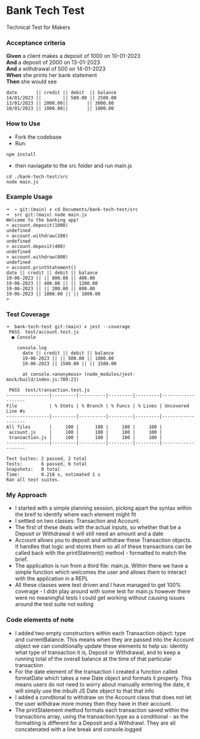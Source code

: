 # Bank Tech Test

Technical Test for Makers

### Acceptance criteria

**Given** a client makes a deposit of 1000 on 10-01-2023  
**And** a deposit of 2000 on 13-01-2023  
**And** a withdrawal of 500 on 14-01-2023  
**When** she prints her bank statement  
**Then** she would see

```
date       || credit || debit  || balance
14/01/2023 ||        || 500.00 || 2500.00
13/01/2023 || 2000.00||       || 3000.00
10/01/2023 || 1000.00||       || 1000.00
```

### How to Use

- Fork the codebase
- Run:
```
npm install

```

- then naviagate to the src folder and run main.js
```
cd ./bank-tech-test/src
node main.js

```

### Example Usage

```
➜  ~ git:(main) ✗ cd Documents/bank-tech-test/src
➜  src git:(main) node main.js
Welcome to the banking app!
> account.deposit(1000)
undefined
> account.withdraw(200)
undefined
> account.deposit(400)
undefined
> account.withdraw(800)
undefined
> account.printStatement()
date || credit || debit || balance
19-06-2023 || || 800.00 || 400.00
19-06-2023 || 400.00 || || 1200.00
19-06-2023 || || 200.00 || 800.00
19-06-2023 || 1000.00 || || 1000.00
>
```

### Test Coverage
```
➜  bank-tech-test git:(main) ✗ jest --coverage
 PASS  test/account.test.js
  ● Console

    console.log
      date || credit || debit || balance
      19-06-2023 || || 500.00 || 1000.00
      19-06-2023 || 1500.00 || || 1500.00

      at console.<anonymous> (node_modules/jest-mock/build/index.js:709:23)

 PASS  test/transaction.test.js
----------------|---------|----------|---------|---------|-------------------
File            | % Stmts | % Branch | % Funcs | % Lines | Uncovered Line #s 
----------------|---------|----------|---------|---------|-------------------
All files       |     100 |      100 |     100 |     100 |                   
 account.js     |     100 |      100 |     100 |     100 |                   
 transaction.js |     100 |      100 |     100 |     100 |                   
----------------|---------|----------|---------|---------|-------------------

Test Suites: 2 passed, 2 total
Tests:       6 passed, 6 total
Snapshots:   0 total
Time:        0.218 s, estimated 1 s
Ran all test suites.
```

### My Approach

- I started with a simple planning session, picking apart the syntax within the breif to identify where each element might fit
- I settled on two classes: Transaction and Account. 
- The first of these deals with the actual inputs, so whether that be a Deposit or Withdrawal it will still need an amount and a date
- Account allows you to deposit and withdraw these Transaction objects. It handles that logic and stores them so all of these transactions can be called back with the printStatment() method - formatted to match the brief.
- The applicaiton is run from a third file: main.js. Within there we have a simple function which welcomes the user and allows them to interact with the application in a REPL
- All these classes were test driven and I have managed to get 100% coverage - I didn play around with some test for main.js however there were no meaningful tests I could get working without causing issues around the test suite not exiting

### Code elements of note

- I added two empty constructors within each Transaction object: type and currentBalance. This means when they are passed into the Account object we can conditionally update these elements to help us: identity what type of transaction it is, Deposit or Withdrawal, and to keep a running total of the overall balance at the time of that particular transaction
- For the date element of the transaction I created a function called formatDate which takes a new Date object and formats it properly. This means users do not need to worry about manually entering the date, it will simply use the inbuilt JS Date object to that that info
- I added a conditonal to withdraw on the Account class that does not let the user withdraw more money then they have in their account.
- The printStatement method formats each transaction saved within the transactions array, using the transaction.type as a conditional - as the formatting is different for a Deposit and a Withdrawl. They are all concatenated with a line break and console.logged